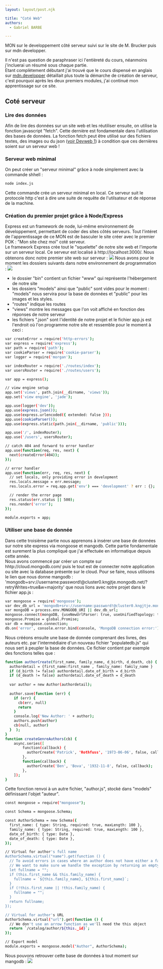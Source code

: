 ```yaml
---
layout: layout/post.njk

title: "Coté Web"
authors:
  - Gabriel BARBE

---
```

<!-- Début Résumé -->
MON sur le developpement côté serveur suivi sur le site de M. Brucker puis sur mdn developper. 
<!-- Fin Résumé -->
Il n'est pas question de paraphraser ici l'entièreté du cours, néanmoins j'incluerai un résumé sous chaque partie. <br/>
Etant complètement débutant j'ai trouvé que le cours dispensé en anglais sur [mdn.developper](https://developer.mozilla.org/en-US/docs/Learn/Server-side/Express_Nodejs/development_environment) détaillait plus toute la démarche de création de serveur, c'est pourquoi après les deux premiers modules, j'ai continué mon apprentissage sur ce site.
## Coté serveur 
### Lire des données 
Afin de lire des données sur un site web et les réutiliser ensuite, on utilise la fonction javascript "fetch". Cette dernière est fondamentale dans l'utilisation des bases de données. La fonction fetch peut être utilisé sur des fichiers textes, des images ou du json ([voir Devweb 1](Devweb1)) à condition que ces dernières soient sur un serveur web !
### Serveur web minimal
On peut créer un "serveur minimal" grâce à node simplement avec la commande shhell : 
```bash
node index.js
```
Cette commande crée un serveur minimal en local. 
Ce serveur suit le protocole http c'est à dire une suite de requête de l'utilsateur et de réponse de la machine. 

### Création du premier projet grâce à Node/Express 
Express est un framework de node, lui-même environnement de développement, permettant de coder des sites côtés serveurs. Tout l'intéret de l'apprentissage de ce MON est de basculer le site créer avec le premier POK : "Mon site chez moi" coté serveur.<br>
Le framework Express crée tout le "squelette" de notre site web et l'importe sur un serveur local. Ce serveur est localisé à http://localhost:3000/.
Nous obtenons donc notre premier site web sur serveur : <img src="../../Images/Express.png">
Nous avons pour le moment les dossiers suivants dans notre environnement de programmation : <img src="../../Images/Dossiers.PNG">
- le dossier "bin" contient un fichier "www" qui représente l'hébergement de notre site
- les dossiers "models" ainsi que "public" sont vides pour le moment : "models" nous servira pour la base de données et "public" pour les images et les styles. 
- "routes" indique les routes 
- "views" montre les messages que l'on voit affiché en fonction des réponses de notre serveur
- les fichiers ".json" sont l'identité de notre projet et le fichier app.js est l'endroit où l'on programme notre site et ressemble pour le moment à ceci : 

```bash
var createError = require('http-errors');
var express = require('express');
var path = require('path');
var cookieParser = require('cookie-parser');
var logger = require('morgan');

var indexRouter = require('./routes/index');
var usersRouter = require('./routes/users');

var app = express();

// view engine setup
app.set('views', path.join(__dirname, 'views'));
app.set('view engine', 'jade');

app.use(logger('dev'));
app.use(express.json());
app.use(express.urlencoded({ extended: false }));
app.use(cookieParser());
app.use(express.static(path.join(__dirname, 'public')));

app.use('/', indexRouter);
app.use('/users', usersRouter);

// catch 404 and forward to error handler
app.use(function(req, res, next) {
  next(createError(404));
});

// error handler
app.use(function(err, req, res, next) {
  // set locals, only providing error in development
  res.locals.message = err.message;
  res.locals.error = req.app.get('env') === 'development' ? err : {};

  // render the error page
  res.status(err.status || 500);
  res.render('error');
});

module.exports = app;
```

### Utiliser une base de donnée
Dans cette troisième partie nous apprenons à insérer une base de données sur notre site express via mongoose et mangodb. Cette partie fondamentale est surement la plus compliqué que j'ai effectuée en informatique depuis cette année. <br>
Nous avons commencé par créer un compte sur hhtp://cloud.mongodb.com/ puis le tout est de connecter notre application ou site avec la database présente sur le cloud. Pour se faire, nous utilisons le lien que nous donne mangodb : 'mongodb+srv://username:password!@cluster0.kngjtje.mongodb.net/?retryWrites=true&w=majority' que nous lions avec notre projet dans le fichier app.js : 

```bash
var mongoose = require('mongoose');
var dev_db_url = 'mongodb+srv://username:password!@cluster0.kngjtje.mongodb.net/?retryWrites=true&w=majority';
var mongoDB = process.env.MONGODB_URI || dev_db_url;
mongoose.connect(mongoDB, {useNewUrlParser: true, useUnifiedTopology: true});
mongoose.Promise = global.Promise;
var db = mongoose.connection;
db.on('error', console.error.bind(console, 'MongoDB connection error:'));
```
Nous crééons ensuite une base de donnée comprenant des livres, des auteurs etc. par l'intermédiaire d'un nouveau fichier "populatedb.js" qui nous sert à peupler la base de données. Ce fichier contient par exemple des fonctions telles que :
```bash
function authorCreate(first_name, family_name, d_birth, d_death, cb) {
  authordetail = {first_name:first_name , family_name: family_name }
  if (d_birth != false) authordetail.date_of_birth = d_birth
  if (d_death != false) authordetail.date_of_death = d_death
  
  var author = new Author(authordetail);
       
  author.save(function (err) {
    if (err) {
      cb(err, null)
      return
    }
    console.log('New Author: ' + author);
    authors.push(author)
    cb(null, author)
  }  );
}
function createGenreAuthors(cb) {
    async.series([
        function(callback) {
          authorCreate('Patrick', 'Rothfuss', '1973-06-06', false, callback);
        },
        function(callback) {
          authorCreate('Ben', 'Bova', '1932-11-8', false, callback);
        },
    ]);
}
```
Cette fonction renvoi à un autre fichier, "author.js", stocké dans "models" définissant l'objet "auteur". 
```bash
const mongoose = require("mongoose");

const Schema = mongoose.Schema;

const AuthorSchema = new Schema({
  first_name: { type: String, required: true, maxLength: 100 },
  family_name: { type: String, required: true, maxLength: 100 },
  date_of_birth: { type: Date },
  date_of_death: { type: Date },
});

// Virtual for author's full name
AuthorSchema.virtual("name").get(function () {
  // To avoid errors in cases where an author does not have either a family name or first name
  // We want to make sure we handle the exception by returning an empty string for that case
  let fullname = "";
  if (this.first_name && this.family_name) {
    fullname = `${this.family_name}, ${this.first_name}`;
  }
  if (!this.first_name || !this.family_name) {
    fullname = "";
  }
  return fullname;
});

// Virtual for author's URL
AuthorSchema.virtual("url").get(function () {
  // We don't use an arrow function as we'll need the this object
  return `/catalog/author/${this._id}`;
});

// Export model
module.exports = mongoose.model("Author", AuthorSchema);
```

Nous pouvons retrouver cette base de données à tout moment sur mangodb : <img src='../../Images/database.PNG'>